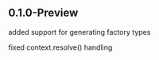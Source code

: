 ## 0.1.0-Preview

added support for generating factory types

fixed context.resolve<BuildContext>() handling